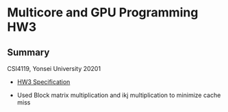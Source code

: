 # Multicore and GPU Programming HW3

## Summary

CSI4119, Yonsei University 20201

- [HW3 Specification](https://docs.google.com/document/d/1j_0XSWhXnfmM-YwNsCuYPx5cXOpv121iUiIhLXRJa6c/edit?usp=sharing)

- Used Block matrix multiplication and ikj multiplication to minimize cache miss